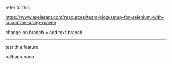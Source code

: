 refer to this

https://www.axelerant.com/resources/team-blog/setup-for-selenium-with-cucumber-using-maven

change on branch = add text branch

------------------
test this feature 

rollback
oooo